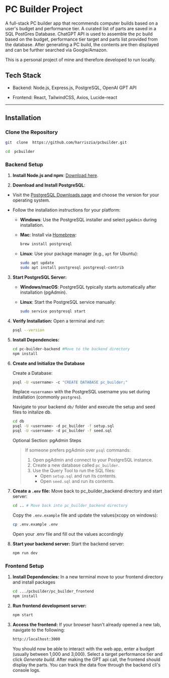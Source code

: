 


# PC Builder Project

  

A full-stack PC builder app that recommends computer builds based on a user's budget and performance tier. A curated list of parts are saved in a SQL PostGres Database. ChatGPT API is used to assemble the pc build based on the budget, performance tier target and parts list provided from the database. After generating a PC build, the contents are then displayed and can be further searched via Google/Amazon.

  

This is a personal project of mine and therefore developed to run locally.

  

## Tech Stack

- Backend: Node.js, Express.js, PostgreSQL, OpenAI GPT API

- Frontend: React, TailwindCSS, Axios, Lucide-react

---  

## Installation


### Clone the Repository

```bash
git  clone  https://github.com/harriszia/pcbuilder.git
```
```bash
cd  pcbuilder
```

  

### Backend Setup
1. **Install Node.js and npm**: [Download here](https://nodejs.org/).

2.  **Download and Install PostgreSQL**:
- Visit the [PostgreSQL Downloads page](https://www.postgresql.org/download/) and choose the version for your operating system.

- Follow the installation instructions for your platform:

	-  **Windows**: Use the PostgreSQL installer and select `pgAdmin` during installation.

	-  **Mac**: Install via [Homebrew](https://brew.sh/):

		```bash
		brew install postgresql
		```

	-  **Linux**: Use your package manager (e.g., `apt` for Ubuntu):

		```bash
		sudo apt update
		sudo apt install postgresql postgresql-contrib
		```

  

3.  **Start PostgreSQL Server:**

	-  **Windows/macOS**: PostgreSQL typically starts automatically after installation (pgAdmin).

	-  **Linux**: Start the PostgreSQL service manually:

		```bash
		sudo service postgresql start
		```

  
4.  **Verify Installation:**
Open a terminal and run:
	```bash
	psql --version
	```

5. **Install Dependencies:**
	 ```bash
	 cd pc-builder-backend #Move to the backend directory
	 npm install
	 ```


6.  **Create and Initialize the Database**

	Create a Database:
	```bash
	psql -U <username> -c "CREATE DATABASE pc_builder;"
	```
	Replace `<username>` with the PostgreSQL username you set during installation 	(commonly 	`postgres`).

	Navigate to your backend `db/` folder and execute the setup and seed files to initalize db.
	 ```bash
	 cd db
	psql -U <username> -d pc_builder -f setup.sql
	psql -U <username> -d pc_builder -f seed.sql
	```

	Optional Section: pgAdmin Steps
	> If someone prefers pgAdmin over `psql` commands:
	> 1.  Open pgAdmin and connect to your PostgreSQL instance.
	> 2.  Create a new database called `pc_builder`.
	> 3.  Use the Query Tool to run the SQL files:
	>     -   Open `setup.sql` and run its contents.
	>     -   Open `seed.sql` and run its contents.


7. **Create a `.env` file:**
	Move back to pc_builder_backend directory and start server:
	```bash
	cd .. # Move back into pc_builder_backend directory
	```
	Copy the `.env.example` file and update the values(xcopy on windows):
	```bash
	cp .env.example .env
	```
	Open your .env file and fill out the values accordingly
	
8. **Start your backend server:**
	Start the backend server:
	```bash
	npm run dev
	```

### Frontend Setup

1. **Install Dependencies:**
	In a new terminal move to your frontend directory and install packages
	```bash
	cd .../pcbuilder/pc_builder_frontend
	npm install
	```
2. **Run frontend development server:**
	```bash
	npm start
	```
3. **Access the frontend:**
	If your browser hasn't already opened a new tab, navigate to the following:
	```bash
	http://localhost:3000
	```

	You should now be able to interact with the web app, enter a budget (usually between 1,000 and 3,000). Select a target performance tier and click *Generate build*. After making the GPT api call, the frontend should display the parts. You can track the data flow through the backend cli's console logs. 

